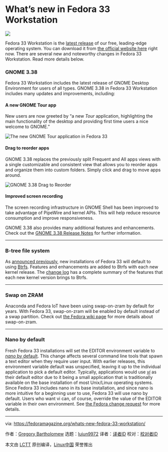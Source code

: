 [#]: collector: (lujun9972)
[#]: translator: ( )
[#]: reviewer: ( )
[#]: publisher: ( )
[#]: url: ( )
[#]: subject: (What’s new in Fedora 33 Workstation)
[#]: via: (https://fedoramagazine.org/whats-new-fedora-33-workstation/)
[#]: author: (Gregory Bartholomew https://fedoramagazine.org/author/glb/)

What’s new in Fedora 33 Workstation
======

![][1]

Fedora 33 Workstation is the [latest release][2] of our free, leading-edge operating system. You can download it from [the official website here][3] right now. There are several new and noteworthy changes in Fedora 33 Workstation. Read more details below.

### GNOME 3.38

Fedora 33 Workstation includes the latest release of GNOME Desktop Environment for users of all types. GNOME 3.38 in Fedora 33 Workstation includes many updates and improvements, including:

#### A new GNOME Tour app

New users are now greeted by “a new _Tour_ application, highlighting the main functionality of the desktop and providing first time users a nice welcome to GNOME.”

![The new GNOME Tour application in Fedora 33][4]

#### Drag to reorder apps

GNOME 3.38 replaces the previously split Frequent and All apps views with a single customizable and consistent view that allows you to reorder apps and organize them into custom folders. Simply click and drag to move apps around.

![GNOME 3.38 Drag to Reorder][5]

#### Improved screen recording

The screen recording infrastructure in GNOME Shell has been improved to take advantage of PipeWire and kernel APIs. This will help reduce resource consumption and improve responsiveness.

GNOME 3.38 also provides many additional features and enhancements. Check out the [GNOME 3.38 Release Notes][6] for further information.

* * *

### B-tree file system

As [announced previously][7], new installations of Fedora 33 will default to using [Btrfs][8]. Features and enhancements are added to Btrfs with each new kernel release. The [change log][9] has a complete summary of the features that each new kernel version brings to Btrfs.

* * *

### Swap on ZRAM

Anaconda and Fedora IoT have been using swap-on-zram by default for years. With Fedora 33, swap-on-zram will be enabled by default instead of a swap partition. Check out [the Fedora wiki page][10] for more details about swap-on-zram.

* * *

### Nano by default

Fresh Fedora 33 installations will set the EDITOR environment variable to [_nano_ by default][11]. This change affects several command line tools that spawn a text editor when they require user input. With earlier releases, this environment variable default was unspecified, leaving it up to the individual application to pick a default editor. Typically, applications would use _[vi][12]_ as their default editor due to it being a small application that is traditionally available on the base installation of most Unix/Linux operating systems. Since Fedora 33 includes nano in its base installation, and since nano is more intuitive for a beginning user to use, Fedora 33 will use nano by default. Users who want vi can, of course, override the value of the EDITOR variable in their own environment. See [the Fedora change request][11] for more details.

--------------------------------------------------------------------------------

via: https://fedoramagazine.org/whats-new-fedora-33-workstation/

作者：[Gregory Bartholomew][a]
选题：[lujun9972][b]
译者：[译者ID](https://github.com/译者ID)
校对：[校对者ID](https://github.com/校对者ID)

本文由 [LCTT](https://github.com/LCTT/TranslateProject) 原创编译，[Linux中国](https://linux.cn/) 荣誉推出

[a]: https://fedoramagazine.org/author/glb/
[b]: https://github.com/lujun9972
[1]: https://fedoramagazine.org/wp-content/uploads/2020/10/f33workstation-816x345.jpg
[2]: https://fedoramagazine.org/announcing-fedora-33/
[3]: https://getfedora.org/workstation
[4]: https://fedoramagazine.org/wp-content/uploads/2020/10/fedora-33-gnome-tour-1.png
[5]: https://fedoramagazine.org/wp-content/uploads/2020/10/drag-to-reorder-1.gif
[6]: https://help.gnome.org/misc/release-notes/3.38/
[7]: https://fedoramagazine.org/btrfs-coming-to-fedora-33/
[8]: https://en.wikipedia.org/wiki/Btrfs
[9]: https://btrfs.wiki.kernel.org/index.php/Changelog#By_feature
[10]: https://fedoraproject.org/wiki/Changes/SwapOnZRAM
[11]: https://fedoraproject.org/wiki/Changes/UseNanoByDefault
[12]: https://en.wikipedia.org/wiki/Vi

